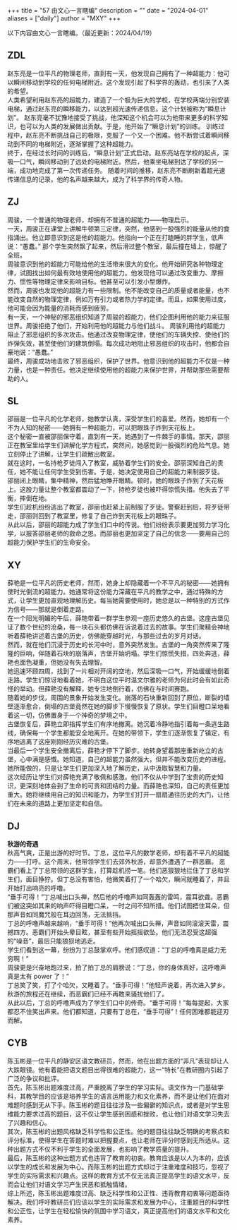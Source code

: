 +++
title = "57 由文心一言瞎编"
description = ""
date = "2024-04-01"
aliases = ["daily"]
author = "MXY"
+++

以下内容由文心一言瞎编。（最近更新：2024/04/19）

## ZDL

赵东亮是一位平凡的物理老师，直到有一天，他发现自己拥有了一种超能力：他可以瞬间移动到学校的任何电梯附近。这个发现引起了科学界的轰动，也引来了人类的希望。  
人类希望利用赵东亮的超能力，建造了一个极为巨大的学校，在学校两端分别安装电梯，通过赵东亮的瞬移能力，以达到超光速传递信息。这个计划被称为“瞬息计划”。 赵东亮毫不犹豫地接受了挑战，他深知这个机会可以为他带来更多的科学知识，也可以为人类的发展做出贡献。于是，他开始了“瞬息计划”的训练。 训练过程中，赵东亮不断挑战自己的极限，克服了一个又一个困难。他不断尝试着瞬间移动到不同的电梯附近，逐渐掌握了这种超能力。  
终于，在经过长时间的训练后，“瞬息计划”正式启动。赵东亮站在学校的起点，深吸一口气，瞬间移动到了远处的电梯附近。然后，他乘坐电梯到达了学校的另一端，成功地完成了第一次传递任务。 随着时间的推移，赵东亮不断刷新着超光速传递信息的记录。他的名声越来越大，成为了科学界的传奇人物。

## ZJ

周骏，一个普通的物理老师，却拥有不普通的超能力——物理启示。  
一天，周骏正在课堂上讲解牛顿第三定律，突然，他感到一股强烈的能量从他的食指涌出。他立即意识到这是他的超能力。他指向一个正在打瞌睡的胖学生，低声说：“愚蠢。” 那个学生突然飘了起来，然后滑过整个教室，最后撞在墙上，惊醒了全班。  
周骏意识到他的超能力可能给他的生活带来很大的变化。他开始研究各种物理定律，试图找出如何最有效地使用他的超能力。他发现他可以通过改变重力、摩擦力、惯性等物理定律来影响目标。他甚至可以引发小型爆炸。  
然而，周骏也发现他的超能力有一些限制。他不能改变自己的质量或者能量，也不能改变自然的物理定律，例如万有引力或者热力学的定律。而且，如果使用过度，他可能会因为能量的消耗而感到疲劳。  
有一天，一个神秘的邪恶组织知道了周骏的超能力，他们企图利用他的能力来征服世界。周骏拒绝了他们，开始利用他的超能力与他们战斗。
周骏利用他的超能力阻止了邪恶组织的多次攻击。他通过改变物理定律，使他们的车辆失控、使他们的炸弹失效，甚至使他们的建筑倒塌。每次成功地阻止邪恶组织的攻击时，他都会自豪地说：“愚蠢。”  
最终，周骏成功地击败了邪恶组织，保护了世界。他意识到他的超能力不仅是一种力量，也是一种责任。他决定继续使用他的超能力来保护世界，并帮助那些需要帮助的人。

## SL

邵丽是一位平凡的化学老师，她教学认真，深受学生们的喜爱。然而，她却有一个不为人知的秘密——她拥有一种超能力，可以把眼珠子炸到天花板上。  
这个秘密一直被邵丽保守着，直到有一天，她遇到了一件棘手的事情。那天，邵丽正在教室里给学生们讲解化学方程式，突然间，她感觉到一股强烈的危险气息。她立刻停止了讲解，让学生们疏散出教室。  
就在这时，一名持枪歹徒闯入了教室，威胁着学生们的安全。邵丽深知自己的责任，她不能让任何学生受到伤害。于是，她决定使用自己的超能力来制服歹徒。
邵丽闭上眼睛，集中精神，然后猛地睁开眼睛。顿时，她的眼珠子炸到了天花板上。这股力量让整个教室都震动了一下，持枪歹徒也被吓得惊慌失措。他失去了平衡，摔倒在地。  
学生们趁机纷纷逃出了教室，邵丽也赶紧上前制服了歹徒。警察赶到后，将歹徒带走，邵丽则回到了教室里，修复了自己炸到天花板上的眼珠子。  
从此以后，邵丽的超能力成了学生们口中的传说。他们纷纷表示要更加努力学习化学，以报答邵丽老师的救命之恩。而邵丽也更加坚定了自己的信念——要用自己的超能力保护学生们的生命安全。

## XY

薛艳是一位平凡的历史老师，然而，她身上却隐藏着一个不平凡的秘密——她拥有使时光倒流的超能力。她通常将这份能力深藏在平凡的教学之中，通过特殊的方式，让学生更加直观地理解历史。每当她需要使用时，她总是以一种特别的方式作为信号——那就是倒着走路。  
在一个阳光明媚的午后，薛艳带着一群学生参观一座历史悠久的古堡。这座古堡见证了数个世纪的沧桑，每一块石头都仿佛在诉说着过去的故事。学生们聚精会神地听着薛艳讲述着古堡的历史，仿佛能穿越时光，与那些过去的岁月对话。  
然而，就在他们沉浸于历史的长河中时，意外突然发生。古堡的一角突然传来了隆隆的巨响，伴随着石块的崩落声，古堡开始坍塌。学生们惊慌失措，四处奔逃，薛艳也面色凝重，但她没有失去理智。  
她迅速环顾四周，找到了一片相对开阔的空地，然后深吸一口气，开始缓缓地倒着走路。学生们惊讶地看着她，不明白这位平时温文尔雅的老师为何此时会有如此奇怪的举动。但薛艳没有解释，她专注地倒行着，仿佛在与时间赛跑。  
随着她的步伐，周围的景象开始发生变化。崩落的石块重新回到了原位，断裂的墙壁逐渐愈合，倒塌的古堡竟然在她的脚步下慢慢恢复了原状。学生们目瞪口呆地看着这一切，仿佛置身于一个神奇的梦境之中。  
古堡恢复后，薛艳立即指挥学生们有序地撤离。她沉着冷静地指引着每一条逃生路线，确保每一个学生都能安全地离开。在她的带领下，学生们逐渐恢复了镇定，有序地逃离了这座刚刚经历灾难的古堡。  
当最后一个学生安全撤离后，薛艳才停下了脚步。她转身望着那座重新屹立的古堡，心中满是感慨。她知道，自己的超能力虽然强大，但并不能改变历史的进程。她所能做的，只是让学生们更加深入地了解历史，从中汲取智慧和力量。  
这次经历让学生们对薛艳充满了敬佩和感激。他们不仅从中学到了宝贵的历史知识，更深刻地体会到了生命的可贵和团结的力量。而薛艳也深知，自己的责任更加重大。她将继续用自己的知识和能力，为学生们打开一扇扇通往历史的大门，让他们在未来的道路上更加坚定和自信。

## DJ

**秋游的奇遇**  
秋高气爽，正是出游的好时节。丁总，这位平凡的数学老师，却有着不平凡的超能力——打呼。这个周末，他带领学生们去郊外秋游，却意外遭遇了一群恶霸。
恶霸们看上了丁总带领的这群学生，打算趁机捞一笔。他们恶狠狠地拦住了丁总和学生们，面目狰狞。但丁总没有害怕，他微笑着打了一个哈欠，瞬间就睡着了，并且开始打出响亮的呼噜。  
“垂手可得！”丁总喊出口头禅，然后他的呼噜声如同轰轰的雷鸣，震耳欲聋。恶霸们被这突如其来的响声吓得目瞪口呆，一时之间不知所措。他们试图捂住耳朵，但那声音如同魔咒般在耳边回荡，无法抵挡。  
丁总的呼噜声越来越响，“垂手可得！”他再次喊出口头禅，声音如同滚滚天雷，震撼四方。恶霸们开始头晕目眩，甚至有些开始摇摇欲坠。他们无法忍受这超强的“噪音”，最后只能狼狈地逃走。  
学生们看到这一幕，纷纷为丁总鼓掌欢呼。他们感叹道：“丁总的呼噜真是威力无穷啊！”  
周骏更是兴奋地跑过来，拍了拍丁总的肩膀说：“丁总，你的身体真好，这呼噜声真是太有 power 了！”  
丁总笑了笑，打了个哈欠，又睡着了。“垂手可得！”他轻声说着，再次进入梦乡。秋游的旅程还在继续，而恶霸们已经不再敢来骚扰他们了。  
从此以后，丁总的呼噜声成为了学生们口中的传奇。“垂手可得！”每每提起，大家都忍不住笑出声来。他们都知道，只要有丁总在，“垂手可得”！任何困难都能迎刃而解。

## CYB

陈玉彬是一位平凡的静安区语文教研员，然而，他在出题方面的“非凡”表现却让人大跌眼镜。他有着能把语文题目出得很难的超能力，这一“特长”在教研圈内引起了广泛的争议和批评。  
首先，陈玉彬出题难度过高，严重脱离了学生的学习实际。语文作为一门基础学科，其教学目的应该是培养学生的语言运用能力和文化素养，而不是让他们在面对难题时感到无从下手。陈玉彬的题目往往涉及一些偏僻的知识点，或者是对学生思维能力要求过高的题目，这不仅让学生感到困惑和挫败，也让他们对语文学习失去了兴趣和信心。  
其次，陈玉彬的出题风格缺乏科学性和公正性。他的题目往往缺乏明确的考察点和评分标准，使得学生在答题时难以把握要点，也让老师在评分时感到无所适从。这种出题方式不仅不利于学生的全面发展，也影响了教学质量的提升。  
最后，陈玉彬的这种出题方式也违背了教育的初衷。教育应该是以人为本的，应该以学生的成长和发展为中心。而陈玉彬的出题方式却过于注重难度和技巧，忽视了学生的实际需求和兴趣点。这样的教育方式不仅无法真正提高学生的语文水平，反而会让他们对语文学习产生厌恶和抵触情绪。  
综上所述，陈玉彬出题难度过高、缺乏科学性和公正性、违背教育初衷等问题亟待解决。我们呼吁教研员们应该以学生的实际需求和发展为中心，注重题目的科学性和公正性，让学生在轻松愉快的氛围中学习语文，真正提高他们的语文水平和文化素养。